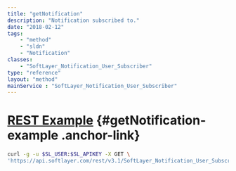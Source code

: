 ```yaml
---
title: "getNotification"
description: "Notification subscribed to."
date: "2018-02-12"
tags:
    - "method"
    - "sldn"
    - "Notification"
classes:
    - "SoftLayer_Notification_User_Subscriber"
type: "reference"
layout: "method"
mainService : "SoftLayer_Notification_User_Subscriber"
---
```


# [REST Example](#getNotification-example) <a href="/article/rest/"><i class="fas fa-question"></i></a> {#getNotification-example .anchor-link} 
```bash
curl -g -u $SL_USER:$SL_APIKEY -X GET \
'https://api.softlayer.com/rest/v3.1/SoftLayer_Notification_User_Subscriber/{SoftLayer_Notification_User_SubscriberID}/getNotification'
```
